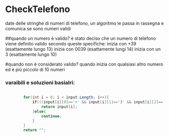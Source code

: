 # CheckTelefono
date delle stringhe di numeri di telefono, un algoritmo le passa in rassegna e comunica se sono numeri validi

##quando un numero è valido?
è stato deciso che un numero di telefono viene definito valido secondo queste specifiche:
inizia con +39 (esattamente lungo 13)
inizia con 0039 (esattamente lungi 14)
inizia con un 3 (esattamente lungo 10)

#quando non è considerato valido?
quando inizia con qualsiasi altro numero ed è più piccolo di 10 numeri 


### varaibili e soluzioni basialri:
```C#

        for(int i = 0; i < input.Length; i++){
            if(((input[i][0]=='+' && input[i][1]=='3' && input[i][2]=='9') && (input[i].Length==13)) || ((input[i][0]=='0' && input[i][1]=='0' && input[i][2]=='3' && input[i][3]=='9') && (input[i].Length==14)) || ((input[i][0]=='3') && input[i].Length==10)){
                return input[i];
            }else{
                continue;
            }
        }
        return "";

```



